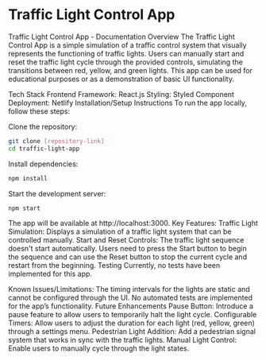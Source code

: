 # Traffic Light Control App


Traffic Light Control App - Documentation
Overview
The Traffic Light Control App is a simple simulation of a traffic control system that visually represents the functioning of traffic lights. Users can manually start and reset the traffic light cycle through the provided controls, simulating the transitions between red, yellow, and green lights. This app can be used for educational purposes or as a demonstration of basic UI functionality.

Tech Stack
Frontend Framework: React.js
Styling: Styled Component
Deployment: Netlify
Installation/Setup Instructions
To run the app locally, follow these steps:

Clone the repository:

```bash
git clone [repository-link]
cd traffic-light-app
```
Install dependencies:

```bash
npm install
```
Start the development server:
```bash
npm start
```
The app will be available at http://localhost:3000.
Key Features:
Traffic Light Simulation: Displays a simulation of a traffic light system that can be controlled manually.
Start and Reset Controls: The traffic light sequence doesn't start automatically. Users need to press the Start button to begin the sequence and can use the Reset button to stop the current cycle and restart from the beginning.
Testing
Currently, no tests have been implemented for this app.

Known Issues/Limitations:
The timing intervals for the lights are static and cannot be configured through the UI.
No automated tests are implemented for the app’s functionality.
Future Enhancements
Pause Button: Introduce a pause feature to allow users to temporarily halt the light cycle.
Configurable Timers: Allow users to adjust the duration for each light (red, yellow, green) through a settings menu.
Pedestrian Light Addition: Add a pedestrian signal system that works in sync with the traffic lights.
Manual Light Control: Enable users to manually cycle through the light states.
